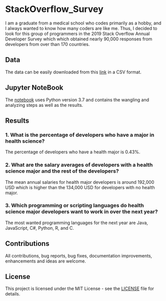 # StackOverflow_Survey
I am a graduate from a medical school who codes primarily as a hobby, and I always wanted to know how many coders are like me. Thus, I decided to look for this group of programmers in the 2019 Stack Overflow Annual Developer Survey which which obtained nearly 90,000 responses from developers from over than 170 countries.
 
## Data 
The data can be easily downloaded from this [link](https://insights.stackoverflow.com/survey) in a CSV format. 

## Jupyter NoteBook 
The [notebook](StackOverflow.ipynb) uses Python version 3.7 and contains the wangling and analyzing steps as well as the results. 

## Results 
### 1. What is the percentage of developers who have a major in health science? 
The percentage of developers who have a health major is 0.43%.
### 2. What are the salary averages of developers with a health science major and the rest of the developers?
The mean annual salaries for health major developers is around 192,000 USD which is higher than the 134,000 USD for developers with no health major.
### 3. Which programming or scripting languages do health science major developers want to work in over the next year?
The most wanted programming languages for the next year are Java, JavaScript, C#, Python, R, and C.

## Contributions
All contributions, bug reports, bug fixes, documentation improvements, enhancements and ideas are welcome.

## License
This project is licensed under the MIT License - see the [LICENSE](LICENSE) file for details.

